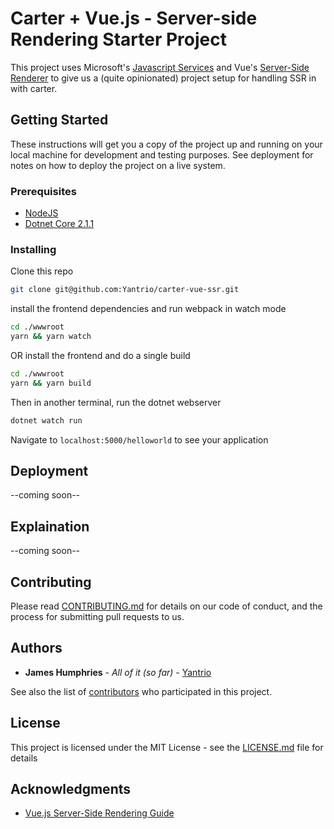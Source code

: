 # Carter + Vue.js - Server-side Rendering Starter Project

This project uses Microsoft's [Javascript Services](https://github.com/aspnet/JavaScriptServices) and Vue's [Server-Side Renderer](https://github.com/vuejs/vue/tree/dev/packages/vue-server-renderer) to give us a (quite opinionated) project setup for handling SSR in with carter.

## Getting Started

These instructions will get you a copy of the project up and running on your local machine for development and testing purposes. See deployment for notes on how to deploy the project on a live system.

### Prerequisites

- [NodeJS](https://nodejs.org/en/download/)
- [Dotnet Core 2.1.1](https://www.microsoft.com/net)

### Installing

Clone this repo

```bash
git clone git@github.com:Yantrio/carter-vue-ssr.git
```

install the frontend dependencies and run webpack in watch mode

```bash
cd ./wwwroot
yarn && yarn watch
```

OR
install the frontend and do a single build

```bash
cd ./wwwroot
yarn && yarn build
```

Then in another terminal, run the dotnet webserver

```bash
dotnet watch run
```

Navigate to `localhost:5000/helloworld` to see your application

## Deployment

--coming soon--

## Explaination

--coming soon--

## Contributing

Please read [CONTRIBUTING.md](https://gist.github.com/PurpleBooth/b24679402957c63ec426) for details on our code of conduct, and the process for submitting pull requests to us.

## Authors

- **James Humphries** - *All of it (so far)* - [Yantrio](https://github.com/Yantrio)

See also the list of [contributors](https://github.com/your/project/contributors) who participated in this project.

## License

This project is licensed under the MIT License - see the [LICENSE.md](LICENSE.md) file for details

## Acknowledgments

- [Vue.js Server-Side Rendering Guide](https://ssr.vuejs.org/)
